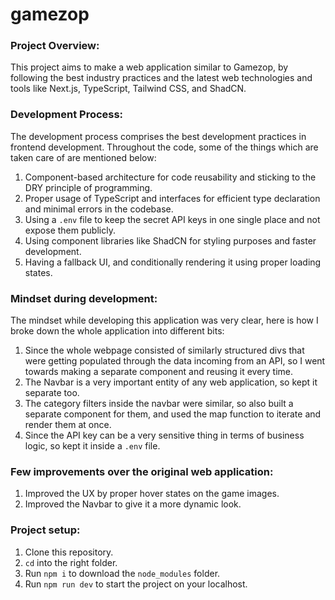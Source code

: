 # gamezop

### Project Overview:
This project aims to make a web application similar to Gamezop, by following the best industry practices and the latest web technologies and tools like Next.js, TypeScript, Tailwind CSS, and ShadCN.

### Development Process:
The development process comprises the best development practices in frontend development. Throughout the code, some of the things which are taken care of are mentioned below:
1. Component-based architecture for code reusability and sticking to the DRY principle of programming.
2. Proper usage of TypeScript and interfaces for efficient type declaration and minimal errors in the codebase.
3. Using a `.env` file to keep the secret API keys in one single place and not expose them publicly.
4. Using component libraries like ShadCN for styling purposes and faster development.
5. Having a fallback UI, and conditionally rendering it using proper loading states.

### Mindset during development:
The mindset while developing this application was very clear, here is how I broke down the whole application into different bits:
1. Since the whole webpage consisted of similarly structured divs that were getting populated through the data incoming from an API, so I went towards making a separate component and reusing it every time.
2. The Navbar is a very important entity of any web application, so kept it separate too.
3. The category filters inside the navbar were similar, so also built a separate component for them, and used the map function to iterate and render them at once.
4. Since the API key can be a very sensitive thing in terms of business logic, so kept it inside a `.env` file.

### Few improvements over the original web application:
1. Improved the UX by proper hover states on the game images.
2. Improved the Navbar to give it a more dynamic look.

### Project setup:
1. Clone this repository.
2. `cd` into the right folder.
3. Run `npm i` to download the `node_modules` folder.
4. Run `npm run dev` to start the project on your localhost.
